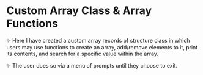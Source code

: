 # Custom Array Class & Array Functions
 ✨ Here I have created a custom array records of structure class in which users may use functions to create an array,
  add/remove elements to it, print its contents, and search for a specific value within the array. 

 ✨ The user does so via a menu of prompts until they choose to exit. 
